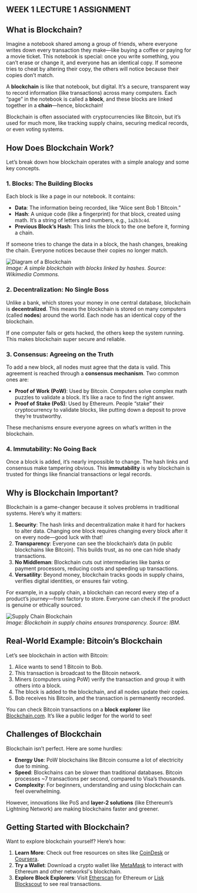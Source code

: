 ## WEEK 1 LECTURE 1 ASSIGNMENT




## What is Blockchain?

Imagine a notebook shared among a group of friends, where everyone writes down every transaction they make—like buying a coffee or paying for a movie ticket. This notebook is special: once you write something, you can’t erase or change it, and everyone has an identical copy. If someone tries to cheat by altering their copy, the others will notice because their copies don’t match.

A **blockchain** is like that notebook, but digital. It’s a secure, transparent way to record information (like transactions) across many computers. Each “page” in the notebook is called a **block**, and these blocks are linked together in a **chain**—hence, blockchain!

Blockchain is often associated with cryptocurrencies like Bitcoin, but it’s used for much more, like tracking supply chains, securing medical records, or even voting systems.


## How Does Blockchain Work?

Let’s break down how blockchain operates with a simple analogy and some key concepts.

### 1. **Blocks: The Building Blocks**
Each block is like a page in our notebook. It contains:
- **Data**: The information being recorded, like “Alice sent Bob 1 Bitcoin.”
- **Hash**: A unique code (like a fingerprint) for that block, created using math. It’s a string of letters and numbers, e.g., `1a2b3c4d`.
- **Previous Block’s Hash**: This links the block to the one before it, forming a chain.

If someone tries to change the data in a block, the hash changes, breaking the chain. Everyone notices because their copies no longer match.

![Diagram of a Blockchain](https://upload.wikimedia.org/wikipedia/commons/thumb/2/2b/Blockchain.svg/800px-Blockchain.svg.png)  
*Image: A simple blockchain with blocks linked by hashes. Source: Wikimedia Commons.*

### 2. **Decentralization: No Single Boss**
Unlike a bank, which stores your money in one central database, blockchain is **decentralized**. This means the blockchain is stored on many computers (called **nodes**) around the world. Each node has an identical copy of the blockchain.

If one computer fails or gets hacked, the others keep the system running. This makes blockchain super secure and reliable.

### 3. **Consensus: Agreeing on the Truth**
To add a new block, all nodes must agree that the data is valid. This agreement is reached through a **consensus mechanism**. Two common ones are:
- **Proof of Work (PoW)**: Used by Bitcoin. Computers solve complex math puzzles to validate a block. It’s like a race to find the right answer.
- **Proof of Stake (PoS)**: Used by Ethereum. People “stake” their cryptocurrency to validate blocks, like putting down a deposit to prove they’re trustworthy.

These mechanisms ensure everyone agrees on what’s written in the blockchain.

### 4. **Immutability: No Going Back**
Once a block is added, it’s nearly impossible to change. The hash links and consensus make tampering obvious. This **immutability** is why blockchain is trusted for things like financial transactions or legal records.

## Why is Blockchain Important?

Blockchain is a game-changer because it solves problems in traditional systems. Here’s why it matters:

1. **Security**: The hash links and decentralization make it hard for hackers to alter data. Changing one block requires changing every block after it on every node—good luck with that!
2. **Transparency**: Everyone can see the blockchain’s data (in public blockchains like Bitcoin). This builds trust, as no one can hide shady transactions.
3. **No Middleman**: Blockchain cuts out intermediaries like banks or payment processors, reducing costs and speeding up transactions.
4. **Versatility**: Beyond money, blockchain tracks goods in supply chains, verifies digital identities, or ensures fair voting.

For example, in a supply chain, a blockchain can record every step of a product’s journey—from factory to store. Everyone can check if the product is genuine or ethically sourced.

![Supply Chain Blockchain](https://www.ibm.com/blogs/blockchain/wp-content/uploads/2018/04/supply-chain-blockchain.png)  
*Image: Blockchain in supply chains ensures transparency. Source: IBM.*


## Real-World Example: Bitcoin’s Blockchain

Let’s see blockchain in action with Bitcoin:
1. Alice wants to send 1 Bitcoin to Bob.
2. This transaction is broadcast to the Bitcoin network.
3. Miners (computers using PoW) verify the transaction and group it with others into a block.
4. The block is added to the blockchain, and all nodes update their copies.
5. Bob receives his Bitcoin, and the transaction is permanently recorded.

You can check Bitcoin transactions on a **block explorer** like [Blockchain.com](https://www.blockchain.com/explorer). It’s like a public ledger for the world to see!


## Challenges of Blockchain

Blockchain isn’t perfect. Here are some hurdles:
- **Energy Use**: PoW blockchains like Bitcoin consume a lot of electricity due to mining.
- **Speed**: Blockchains can be slower than traditional databases. Bitcoin processes ~7 transactions per second, compared to Visa’s thousands.
- **Complexity**: For beginners, understanding and using blockchain can feel overwhelming.

However, innovations like PoS and **layer-2 solutions** (like Ethereum’s Lightning Network) are making blockchains faster and greener.


## Getting Started with Blockchain?

Want to explore blockchain yourself? Here’s how:
1. **Learn More**: Check out free resources on sites like [CoinDesk](https://www.coindesk.com/learn) or [Coursera](https://www.coursera.org).
2. **Try a Wallet**: Download a crypto wallet like [MetaMask](https://metamask.io) to interact with Ethereum and other networksl's blockchain.
3. **Explore Block Explorers**: Visit [Etherscan](https://etherscan.io) for Ethereum or [Lisk Blockscout](https://blockscout.lisk.com) to see real transactions.

